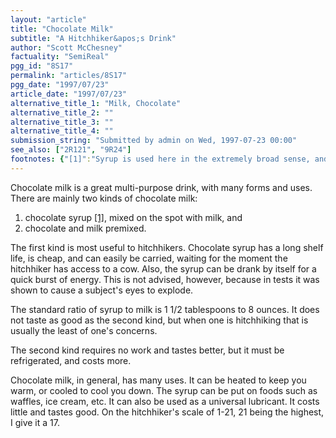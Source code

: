 ```yaml
---
layout: "article"
title: "Chocolate Milk"
subtitle: "A Hitchhiker&apos;s Drink"
author: "Scott McChesney"
factuality: "SemiReal"
pgg_id: "8S17"
permalink: "articles/8S17"
pgg_date: "1997/07/23"
article_date: "1997/07/23"
alternative_title_1: "Milk, Chocolate"
alternative_title_2: ""
alternative_title_3: ""
alternative_title_4: ""
submission_string: "Submitted by admin on Wed, 1997-07-23 00:00"
see_also: ["2R121", "9R24"]
footnotes: {"[1]":"Syrup is used here in the extremely broad sense, and includes powder and that kind of stuff. Later on in the article it is used in the narrower sense, including only chocolate syrup."}
---
```

<div>
<p>Chocolate milk is a great multi-purpose drink, with many forms and uses. There are mainly two kinds of chocolate milk:</p>
<ol>
<li value="1">chocolate syrup <a href="#footnotes.1" class="footnote-link">[1]</a>, mixed on the spot with milk, and</li>
<li value="2">chocolate and milk premixed.</li>
</ol>
<p>The first kind is most useful to hitchhikers. Chocolate syrup has a long shelf life, is cheap, and can easily be carried, waiting for the moment the hitchhiker has access to a cow. Also, the syrup can be drank by itself for a quick burst of energy. This is not advised, however, because in tests it was shown to cause a subject's eyes to explode.</p>
<p>The standard ratio of syrup to milk is 1 1/2 tablespoons to 8 ounces. It does not taste as good as the second kind, but when one is hitchhiking that is usually the least of one's concerns.</p>
<p>The second kind requires no work and tastes better, but it must be refrigerated, and costs more.</p>
<p>Chocolate milk, in general, has many uses. It can be heated to keep you warm, or cooled to cool you down. The syrup can be put on foods such as waffles, ice cream, etc. It can also be used as a universal lubricant. It costs little and tastes good. On the hitchhiker's scale of 1-21, 21 being the highest, I give it a 17.</p>
</div>
